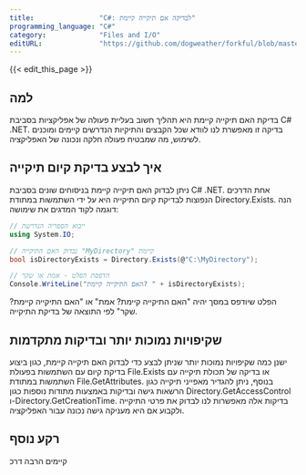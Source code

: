 ```yaml
---
title:                "C#: לבדיקה אם תיקייה קיימת"
programming_language: "C#"
category:             "Files and I/O"
editURL:              "https://github.com/dogweather/forkful/blob/master/content/he/c-sharp/checking-if-a-directory-exists.md"
---
```


{{< edit_this_page >}}

## למה

בדיקת האם תיקייה קיימת היא תהליך חשוב בעליית פעולה של אפליקציות בסביבת C# .NET. בדיקה זו מאפשרת לנו לוודא שכל הקבצים והתיקיות הנדרשים קיימים ומוכנים לשימוש, מה שמבטיח פעולה חלקה ונכונה של האפליקציה.

## איך לבצע בדיקת קיום תיקייה

ניתן לבדוק האם תיקייה קיימת בניסוחים שונים בסביבת C# .NET. אחת הדרכים הנפוצות לבדיקת קיום התיקייה היא על ידי השתמשות במתודת Directory.Exists. הנה דוגמה לקוד המדגים את שימושה:

```C#
// ייבוא הספריה הנדרשת
using System.IO;

// נבדוק האם התיקייה "MyDirectory" קיימת
bool isDirectoryExists = Directory.Exists(@"C:\MyDirectory");

// הדפסת הפלט - אמת או שקר
Console.WriteLine("האם התיקייה קיימת? " + isDirectoryExists);
```

הפלט שיודפס במסך יהיה "האם התיקייה קיימת? אמת" או "האם התיקייה קיימת? שקר" לפי התוצאה של בדיקת התיקייה.

## שקיפויות נמוכות יותר ובדיקות מתקדמות

ישנן כמה שקיפויות נמוכות יותר שניתן לבצע כדי לבדוק האם תיקייה קיימת, כגון ביצוע בדיקת קיום עם השתמשות בפעולת File.Exists או בדיקה של תכולת תיקייה עם השתמשות במתודת File.GetAttributes. בנוסף, ניתן להגדיר מאפייני תיקייה כגון הרשאות גישה ובדיקות באמצעות מתודות נוספות כגון Directory.GetAccessControl ו-Directory.GetCreationTime. בדיקות אלה מאפשרות לנו לבדוק את פרטי התיקייה ולקבוע אם היא מעניקה גישה נכונה עבור האפליקציה.

## רקע נוסף

קיימים הרבה דרכ